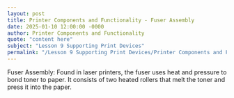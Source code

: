 ```yaml
---
layout: post
title: Printer Components and Functionality - Fuser Assembly
date: 2025-01-10 12:00:00 -0000
author: Printer Components and Functionality
quote: "content here"
subject: "Lesson 9 Supporting Print Devices"
permalink: "/Lesson 9 Supporting Print Devices/Printer Components and Functionality/Printer Components and Functionality - Fuser Assembly"
---
```


Fuser Assembly: Found in laser printers, the fuser uses heat and pressure to bond toner to paper. It consists of two heated rollers that melt the toner and press it into the paper.

